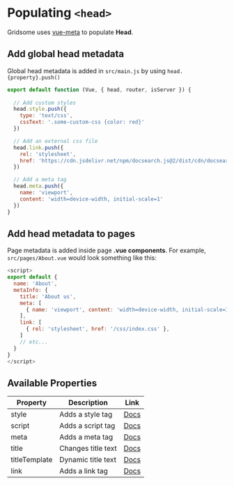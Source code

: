 # Populating `<head>`
Gridsome uses [vue-meta](https://github.com/declandewet/vue-meta) to populate **Head**.

## Add global head metadata
Global head metadata is added in `src/main.js` by using `head.{property}.push()`

```js
export default function (Vue, { head, router, isServer }) {
  
  // Add custom styles
  head.style.push({
    type: 'text/css',
    cssText: '.some-custom-css {color: red}'
  })

  // Add an external css file
  head.link.push({
    rel: 'stylesheet',
    href: 'https://cdn.jsdelivr.net/npm/docsearch.js@2/dist/cdn/docsearch.min.css'
  })

  // Add a meta tag
  head.meta.push({
    name: 'viewport',
    content: 'width=device-width, initial-scale=1'
  })
}
```

## Add head metadata to pages
Page metadata is added inside page **.vue components**.
For example, `src/pages/About.vue` would look something like this:

```js
<script>
export default {
  name: 'About',
  metaInfo: {
    title: 'About us',
    meta: [
      { name: 'viewport', content: 'width=device-width, initial-scale=1' }
    ],
    link: [
      { rel: 'stylesheet', href: '/css/index.css' },
    ]
    // etc...
  }
}
</script>
```

## Available Properties

|Property  | Description | Link
|----------|-------|---------------
|style | Adds a style tag |[Docs](https://github.com/declandewet/vue-meta#style-object)
|script | Adds a script tag | [Docs](https://github.com/declandewet/vue-meta#script-object)
|meta  | Adds a meta tag | [Docs](https://github.com/declandewet/vue-meta#meta-object)
|title | Changes title text | [Docs](https://github.com/declandewet/vue-meta#title-string)
|titleTemplate | Dynamic title text |  [Docs](https://github.com/declandewet/vue-meta#titletemplate-string--function)
|link  | Adds a link tag | [Docs](https://github.com/declandewet/vue-meta#link-object)

